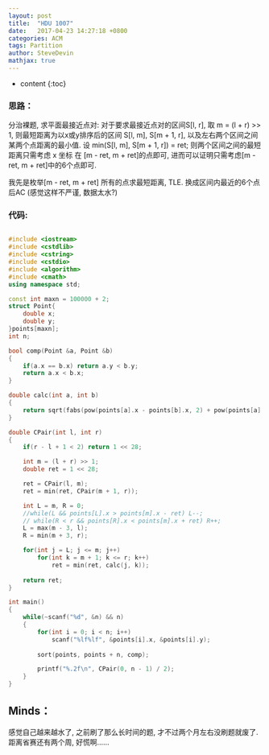 ```yaml
---
layout: post
title:  "HDU 1007"
date:   2017-04-23 14:27:18 +0800
categories: ACM
tags: Partition 
author: SteveDevin
mathjax: true
---
```

* content
{:toc}

### 思路：

分治裸题, 求平面最接近点对: 对于要求最接近点对的区间S[l, r], 取 m = (l + r) >> 1, 则最短距离为以x或y排序后的区间 S[l, m], S[m + 1, r], 以及左右两个区间之间某两个点距离的最小值.
设 min(S[l, m], S[m + 1, r]) = ret; 则两个区间之间的最短距离只需考虑 x 坐标 在 [m - ret, m + ret]的点即可, 进而可以证明只需考虑[m - ret, m + ret]中的6个点即可.



我先是枚举[m - ret, m + ret] 所有的点求最短距离, TLE. 换成区间内最近的6个点后AC (感觉这样不严谨, 数据太水?)





### 代码:

```cpp

#include <iostream>
#include <cstdlib>
#include <cstring>
#include <cstdio>
#include <algorithm>
#include <cmath>
using namespace std;

const int maxn = 100000 + 2;
struct Point{
    double x;
    double y;
}points[maxn];
int n;

bool comp(Point &a, Point &b)
{
    if(a.x == b.x) return a.y < b.y;
    return a.x < b.x;
}

double calc(int a, int b)
{
    return sqrt(fabs(pow(points[a].x - points[b].x, 2) + pow(points[a].y - points[b].y, 2)));
}

double CPair(int l, int r)
{
    if(r - l + 1 < 2) return 1 << 28;

    int m = (l + r) >> 1;
    double ret = 1 << 28;

    ret = CPair(l, m);
    ret = min(ret, CPair(m + 1, r));

    int L = m, R = 0;
    //while(L && points[L].x > points[m].x - ret) L--;
    // while(R < r && points[R].x < points[m].x + ret) R++;
    L = max(m - 3, l);
    R = min(m + 3, r);

    for(int j = L; j <= m; j++)
        for(int k = m + 1; k <= r; k++)
            ret = min(ret, calc(j, k));
    
    return ret;
}

int main()
{
    while(~scanf("%d", &n) && n)
    {
        for(int i = 0; i < n; i++)
            scanf("%lf%lf", &points[i].x, &points[i].y);
        
        sort(points, points + n, comp);

        printf("%.2f\n", CPair(0, n - 1) / 2);
    }
}

```

## Minds：

感觉自己越来越水了, 之前刷了那么长时间的题, 才不过两个月左右没刷题就废了.
距离省赛还有两个周, 好慌啊……


